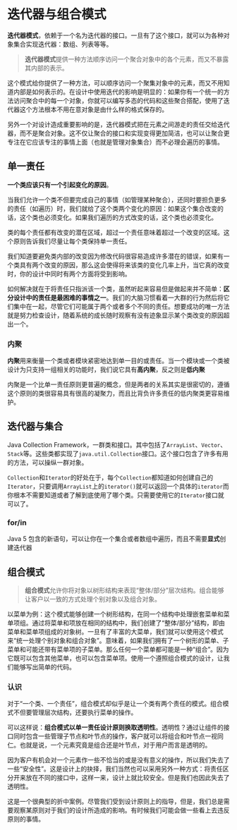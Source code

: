 # 迭代器与组合模式

**迭代器模式**，依赖于一个名为迭代器的接口。一旦有了这个接口，就可以为各种对象集合实现迭代器：数组、列表等等。

> **迭代器模式**提供一种方法顺序访问一个聚合对象中的各个元素，而又不暴露其内部的表示。

这个模式给你提供了一种方法，可以顺序访问一个聚集对象中的元素，而又不用知道内部是如何表示的。在设计中使用迭代的影响是明显的：如果你有一个统一的方法访问聚合中的每一个对象，你就可以编写多态的代码和这些聚合搭配，使用了迭代器这个方法根本不用在意对象是由什么样的格式保存的。

另外一个对设计造成重要影响的是，迭代器模式把在元素之间游走的责任交给迭代器，而不是聚合对象。这不仅让聚合的接口和实现变得更加简洁，也可以让聚合更专注在它应该专注的事情上面（也就是管理对象集合）而不必理会遍历的事情。

## 单一责任

**一个类应该只有一个引起变化的原因**。

当我们允许一个类不但要完成自己的事情（如管理某种聚合），还同时要担负更多的责任（如遍历）时，我们就给了这个类两个变化的原因：如果这个集合改变的话，这个类也必须变化。如果我们遍历的方式改变的话，这个类也必须变化。

类的每个责任都有改变的潜在区域，超过一个责任意味着超过一个改变的区域。这个原则告诉我们尽量让每个类保持单一责任。

我们知道要避免类内部的改变因为修改代码很容易造成许多潜在的错误，如果有一个类具有两个改变的原因，那么这会使得将来该类的变化几率上升，当它真的改变时，你的设计中同时有两个方面将受到影响。

如何解决就在于将责任只指派该一个类，虽然听起来容易但是做起来并不简单：**区分设计中的责任是最困难的事情之一**。我们的大脑习惯看着一大群的行为然后将它们集中在一起，尽管它们可能属于两个或者多个不同的责任。想要成功的唯一方法就是努力检查设计，随着系统的成长随时观察有没有迹象显示某个类改变的原因超出一个。

### 内聚

**内聚**用来衡量一个类或者模块紧密地达到单一目的或责任。当一个模块或一个类被设计为只支持一组相关的功能时，我们说它具有**高内聚**，反之则是**低内聚**

内聚是一个比单一责任原则更普遍的概念，但是两者的关系其实是很密切的，遵循这个原则的类很容易具有很高的凝聚力，而且比背负许多责任的低内聚类更容易维护。

## 迭代器与集合

Java Collection Framework，一群类和接口。其中包括了`ArrayList`、`Vector`、`Stack`等。这些类都实现了`java.util.Collection`接口。这个接口包含了许多有用的方法，可以操纵一群对象。

`Collection`和`Iterator`的好处在于，每个`Collection`都知道如何创建自己的`Iterator`，只要调用`ArrayList`上的`iterator()`就可以返回一个具体的`iterator`而你根本不需要知道或者了解到底使用了哪个类。只需要使用它的`Iterator`接口就可以了。

### for/in

Java 5 包含的新语句，可以让你在一个集合或者数组中遍历，而且不需要**显式**创建迭代器

## 组合模式

> **组合模式**允许你将对象以树形结构来表现“整体/部分”层次结构。组合能够让客户以一致的方式处理个别对象以及组合对象。

以菜单为例：这个模式能够创建一个树形结构，在同一个结构中处理嵌套菜单和菜单项组。通过将菜单和项放在相同的结构中，我们创建了“整体/部分”结构，即由菜单和菜单项组成的对象树。一旦有了丰富的大菜单，我们就可以使用这个模式来“统一处理个别对象和组合对象”。意味着，如果我们拥有了一个树形的菜单、子菜单和可能还带有菜单项的子菜单。那么任何一个菜单都可能是一种“组合”。因为它既可以包含其他菜单，也可以包含菜单项。使用一个遵照组合模式的设计，让我们能够写出简单的代码。

### 认识

对于“一个类、一个责任”，组合模式却似乎是让一个类有两个责任的模式。组合模式不但要管理层次结构，还要执行菜单的操作。

可以这样说：**组合模式以单一责任设计原则换取透明性**。透明性？通过让组件的接口同时包含一些管理子节点和叶节点的操作，客户就可以将组合和叶节点一视同仁。也就是说，一个元素究竟是组合还是叶节点，对于用户而言是透明的。

因为客户有机会对一个元素作一些不恰当的或是没有意义的操作，所以我们失去了一些“安全性”。这是设计上的抉择，我们当然也可以采用另外一种方式：将责任区分开来放在不同的接口中，这样一来，设计上就比较安全。但是我们也因此失去了透明性。

这是一个很典型的折中案例。尽管我们受到设计原则上的指导，但是，我们总是需要观察某原则对于我们的设计所造成的影响。有时候我们可能会做一些看上去违反原则的事情。


